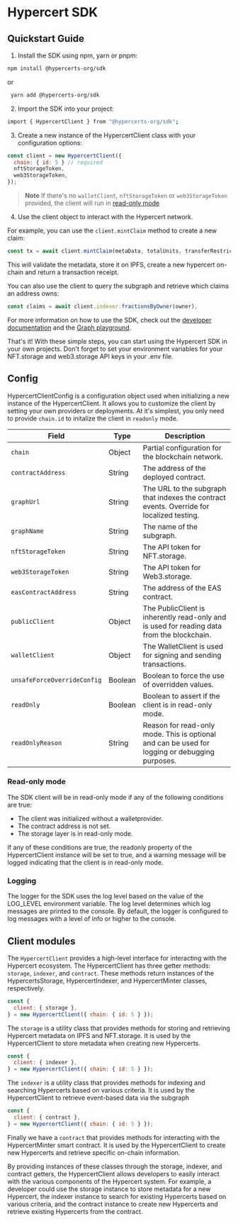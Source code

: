 # Hypercert SDK

## Quickstart Guide

1. Install the SDK using npm, yarn or pnpm:

```bash
npm install @hypercerts-org/sdk
```

or

```bash
 yarn add @hypercerts-org/sdk
```

2. Import the SDK into your project:

```bash
import { HypercertClient } from "@hypercerts-org/sdk";
```

3. Create a new instance of the HypercertClient class with your configuration options:

```js
const client = new HypercertClient({
  chain: { id: 5 } // required
  nftStorageToken,
  web3StorageToken,
});
```

> **Note** If there's no `walletClient`, `nftStorageToken` or `web3StorageToken` provided, the client will run in
> [read-only mode](#read-only-mode)

4. Use the client object to interact with the Hypercert network.

For example, you can use the `client.mintClaim` method to create a new claim:

```js
const tx = await client.mintClaim(metaData, totalUnits, transferRestriction, overrides);
```

This will validate the metadata, store it on IPFS, create a new hypercert on-chain and return a transaction receipt.

You can also use the client to query the subgraph and retrieve which claims an address owns:

```js
const claims = await client.indexer.fractionsByOwner(owner),
```

For more information on how to use the SDK, check out the
[developer documentation](https://hypercerts.org/docs/developer/) and the
[Graph playground](https://thegraph.com/hosted-service/subgraph/hypercerts-admin/hypercerts-testnet).

That's it! With these simple steps, you can start using the Hypercert SDK in your own projects. Don't forget to set your
environment variables for your NFT.storage and web3.storage API keys in your .env file.

## Config

HypercertClientConfig is a configuration object used when initializing a new instance of the HypercertClient. It allows
you to customize the client by setting your own providers or deployments. At it's simplest, you only need to provide
`chain.id` to initalize the client in `readonly` mode.

| Field                       | Type    | Description                                                                                    |
| --------------------------- | ------- | ---------------------------------------------------------------------------------------------- |
| `chain`                     | Object  | Partial configuration for the blockchain network.                                              |
| `contractAddress`           | String  | The address of the deployed contract.                                                          |
| `graphUrl`                  | String  | The URL to the subgraph that indexes the contract events. Override for localized testing.      |
| `graphName`                 | String  | The name of the subgraph.                                                                      |
| `nftStorageToken`           | String  | The API token for NFT.storage.                                                                 |
| `web3StorageToken`          | String  | The API token for Web3.storage.                                                                |
| `easContractAddress`        | String  | The address of the EAS contract.                                                               |
| `publicClient`              | Object  | The PublicClient is inherently read-only and is used for reading data from the blockchain.     |
| `walletClient`              | Object  | The WalletClient is used for signing and sending transactions.                                 |
| `unsafeForceOverrideConfig` | Boolean | Boolean to force the use of overridden values.                                                 |
| `readOnly`                  | Boolean | Boolean to assert if the client is in read-only mode.                                          |
| `readOnlyReason`            | String  | Reason for read-only mode. This is optional and can be used for logging or debugging purposes. |

### Read-only mode

The SDK client will be in read-only mode if any of the following conditions are true:

- The client was initialized without a walletprovider.
- The contract address is not set.
- The storage layer is in read-only mode.

If any of these conditions are true, the readonly property of the HypercertClient instance will be set to true, and a
warning message will be logged indicating that the client is in read-only mode.

### Logging

The logger for the SDK uses the log level based on the value of the LOG_LEVEL environment variable. The log level
determines which log messages are printed to the console. By default, the logger is configured to log messages with a
level of info or higher to the console.

## Client modules

The `HypercertClient` provides a high-level interface for interacting with the Hypercert ecosystem. The HypercertClient
has three getter methods: `storage`, `indexer`, and `contract`. These methods return instances of the HypercertsStorage,
HypercertIndexer, and HypercertMinter classes, respectively.

```js
const {
  client: { storage },
} = new HypercertClient({ chain: { id: 5 } });
```

The `storage` is a utility class that provides methods for storing and retrieving Hypercert metadata on IPFS and
NFT.storage. It is used by the HypercertClient to store metadata when creating new Hypercerts.

```js
const {
  client: { indexer },
} = new HypercertClient({ chain: { id: 5 } });
```

The `indexer` is a utility class that provides methods for indexing and searching Hypercerts based on various criteria.
It is used by the HypercertClient to retrieve event-based data via the subgraph

```js
const {
  client: { contract },
} = new HypercertClient({ chain: { id: 5 } });
```

Finally we have a `contract` that provides methods for interacting with the HypercertMinter smart contract. It is used
by the HypercertClient to create new Hypercerts and retrieve specific on-chain information.

By providing instances of these classes through the storage, indexer, and contract getters, the HypercertClient allows
developers to easily interact with the various components of the Hypercert system. For example, a developer could use
the storage instance to store metadata for a new Hypercert, the indexer instance to search for existing Hypercerts based
on various criteria, and the contract instance to create new Hypercerts and retrieve existing Hypercerts from the
contract.
